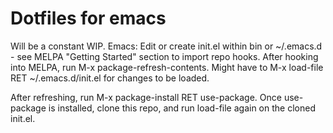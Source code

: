 # Dotfiles for emacs
Will be a constant WIP.
Emacs: Edit or create init.el within bin or ~/.emacs.d - see MELPA "Getting Started" section to import repo hooks. After hooking into MELPA, run M-x package-refresh-contents. Might have to M-x load-file RET ~/.emacs.d/init.el for changes to be loaded.

After refreshing, run M-x package-install RET use-package. Once use-package is installed, clone this repo, and run load-file again on the cloned init.el.
